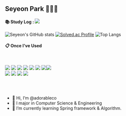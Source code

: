 ## Seyeon Park 👩🏻‍💻

####  📚 Study Log : <a href="https://goodcodebetter.tistory.com/" target="_blank"><img src="https://img.shields.io/badge/Tistory-fb6737?style=flat&logo=tistory&logoColor=ffffff"/></a>


![Seyeon's GitHub stats](https://github-readme-stats.vercel.app/api?username=adorableco&show_icons=true&theme=dracula)
[![Solved.ac Profile](http://mazassumnida.wtf/api/v2/generate_badge?boj=adorableco)](https://solved.ac/adorableco/)
![Top Langs](https://github-readme-stats.vercel.app/api/top-langs/?username=adorableco&layout=compact)


####  :clipboard: Once I've Used 
  
 <br/>
  
<img src="https://img.shields.io/badge/JAVA-007396?style=for-the-badge&logo=Java&logoColor=white"> <img src="https://img.shields.io/badge/React-61DAFB?style=for-the-badge&logo=React&logoColor=black"> <img src="https://img.shields.io/badge/Python-faf58c?style=for-the-badge&logo=Python&logoColor=3776AB">
 <img src="https://img.shields.io/badge/C++-00599C?style=for-the-badge&logo=C++&logoColor=adb5bd"> <img src="https://img.shields.io/badge/JavaScript-F7DF1E?style=for-the-badge&logo=JavaScript&logoColor=white"> <img src="https://img.shields.io/badge/Spring-6DB33F?style=for-the-badge&logo=Spring&logoColor=white"> <img src="https://img.shields.io/badge/HTML5-E34F26?style=for-the-badge&logo=HTML5&logoColor=white"><img src="https://img.shields.io/badge/CSS3-1572B6?style=for-the-badge&logo=CSS3&logoColor=white"> <br>
<img src="https://img.shields.io/badge/aws-232F3E?style=for-the-badge&logo=Amazon aws&logoColor=white">
<img src="https://img.shields.io/badge/Eclipse-2C2255?style=for-the-badge&logo=Eclipse%20IDE&logoColor=white">
<img src="https://img.shields.io/badge/github-181717?style=for-the-badge&logo=github&logoColor=white">
<img src="https://img.shields.io/badge/VSCode-007ACC?style=for-the-badge&logo=VisualStudioCode&logoColor=white">
 
   <br/>
   <br/>

- 👋 Hi, I’m @adorableco
- 👀 I major in Computer Science & Engineering
- 🌱 I’m currently learning Spring framework & Algorithm.


<!---
adorableco/adorableco is a ✨ special ✨ repository because its `README.md` (this file) appears on your GitHub profile.
You can click the Preview link to take a look at your changes
--->
